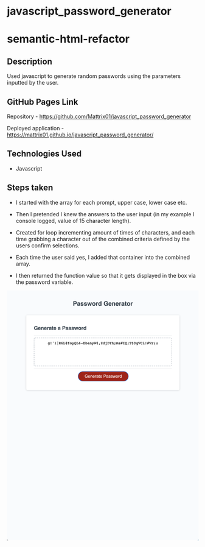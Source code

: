 # javascript_password_generator

# semantic-html-refactor

## Description

Used javascript to generate random passwords using the parameters inputted by the user.

## GitHub Pages Link

Repository - https://github.com/Mattrix01/javascript_password_generator

Deployed application - https://mattrix01.github.io/javascript_password_generator/

## Technologies Used

- Javascript

## Steps taken

- I started with the array for each prompt, upper case, lower case etc.

- Then I pretended I knew the answers to the user input (in my example I console logged, value of 15 character length).

- Created for loop incrementing amount of times of characters, and each time grabbing a character out of the combined criteria defined by the users confirm selections.

- Each time the user said yes, I added that container into the combined array.

- I then returned the function value so that it gets displayed in the box via the password variable.

![webpage screenshot](Assets/Images/password-generated-screenshot.png)

